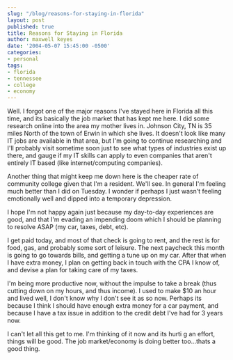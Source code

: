 ```yaml
---
slug: "/blog/reasons-for-staying-in-florida"
layout: post
published: true
title: Reasons for Staying in Florida
author: maxwell keyes
date: '2004-05-07 15:45:00 -0500'
categories:
- personal
tags:
- florida
- tennessee
- college
- economy
---
```


Well. I forgot one of the major reasons I've stayed here in Florida all this
time, and its basically the job market that has kept me here. I did some
research online into the area my mother lives in. Johnson City, TN is 35 miles
North of the town of Erwin in which she lives. It doesn't look like many IT jobs
are available in that area, but I'm going to continue researching and I'll
probably visit sometime soon just to see what types of industries exist up
there, and gauge if my IT skills can apply to even companies that aren't
entirely IT based (like internet/computing companies).

Another thing that might keep me down here is the cheaper rate of community
college given that I'm a resident. We'll see. In general I'm feeling much better
than I did on Tuesday. I wonder if perhaps I just wasn't feeling emotionally
well and dipped into a temporary depression.

I hope I'm not happy again just because my day-to-day experiences are good, and
that I'm evading an impending doom which I should be planning to resolve ASAP
(my car, taxes, debt, etc).

I get paid today, and most of that check is going to rent, and the rest is for
food, gas, and probably some sort of leisure. The next paycheck this month is
going to go towards bills, and getting a tune up on my car. After that when I
have extra money, I plan on getting back in touch with the CPA I know of, and
devise a plan for taking care of my taxes.

I'm being more productive now, without the impulse to take a break (thus cutting
down on my hours, and thus income). I used to make $10 an hour and lived well, I
don't know why I don't see it as so now. Perhaps its because I think I should
have enough extra money for a car payment, and because I have a tax issue in
addition to the credit debt I've had for 3 years now.

I can't let all this get to me. I'm thinking of it now and its hurti g an
effort, things will be good. The job market/economy is doing better too...thats
a good thing.

